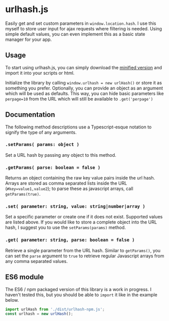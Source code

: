 # urlhash.js
Easily get and set custom parameters in `window.location.hash`. I use this myself to store user input for ajax requests where filtering is needed. Using simple default values, you can even implement this as a basic state manager for your app.

## Usage
To start using urlhash.js, you can simply download the [minified version](https://raw.githubusercontent.com/EastingAndNorthing/urlhash/master/dist/urlhash.min.js) and import it into your scripts or html.

Initialize the library by calling `window.urlhash = new urlHash()` or store it as something you prefer. Optionally, you can provide an object as an argument which will be used as defaults. This way, you can hide basic parameters like `perpage=10` from the URL which will still be available to `.get('perpage')`

## Documentation

The following method descriptions use a Typescript-esque notation to signify the type of any arguments.

### `.setParams( params: object )`
Set a URL hash by passing any object to this method. 

### `.getParams( parse: boolean = false )`
Returns an object containing the raw key value pairs inside the url hash. Arrays are stored as comma separated lists inside the URL (`#key=value1,value2`); to parse these as javascript arrays, call `getParams(true)`.

### `.set( parameter: string, value: string|number|array )`
Set a specific parameter or create one if it does not exist. Supported values are listed above. If you would like to store a complete object into the URL hash, I suggest you to use the `setParams(params)` method.

### `.get( parameter: string, parse: boolean = false )`
Retrieve a single parameter from the URL hash. Similar to `getParams()`, you can set the `parse` argument to `true` to retrieve regular Javascript arrays from any comma separated values.

## ES6 module
The ES6 / npm packaged version of this library is a work in progress. I haven't tested this, but you should be able to `import` it like in the example below.

```javascript
import urlHash from './dist/urlhash-npm.js';
const urlhash = new urlHash();
```